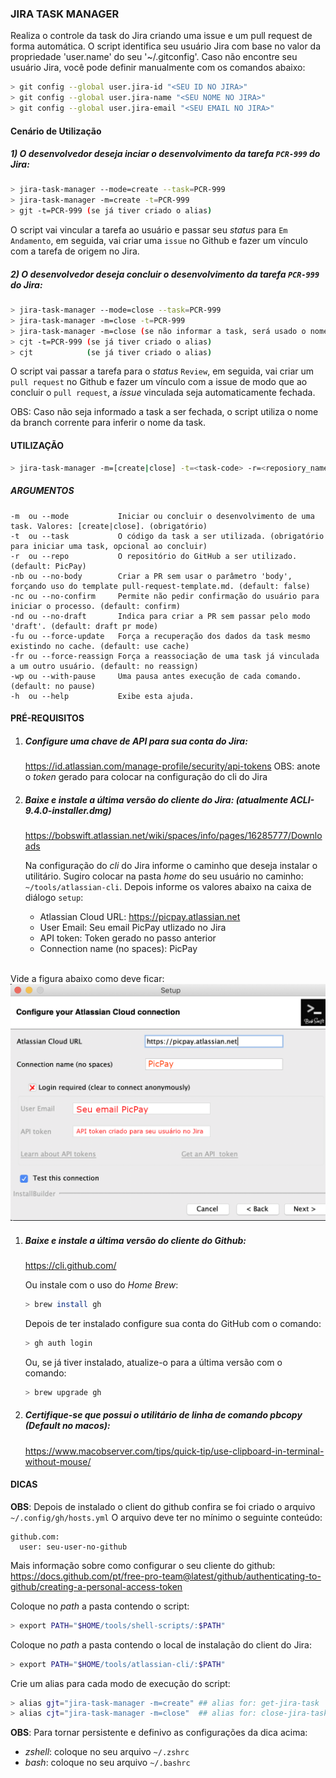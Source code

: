 ### JIRA TASK MANAGER


Realiza o controle da task do Jira criando uma issue e um pull request de forma automática.
O script identifica seu usuário Jira com base no valor da propriedade 'user.name' do seu '~/.gitconfig'.
Caso não encontre seu usuário Jira, você pode definir manualmente com os comandos abaixo:

```bash
> git config --global user.jira-id "<SEU ID NO JIRA>"
> git config --global user.jira-name "<SEU NOME NO JIRA>"
> git config --global user.jira-email "<SEU EMAIL NO JIRA>"
```

#### Cenário de Utilização

##### 1) O desenvolvedor deseja inciar o desenvolvimento da tarefa `PCR-999` do Jira:

```bash
> jira-task-manager --mode=create --task=PCR-999
> jira-task-manager -m=create -t=PCR-999
> gjt -t=PCR-999 (se já tiver criado o alias)
```

O script vai vincular a tarefa ao usuário e passar seu _status_ para `Em Andamento`,
em seguida, vai criar uma `issue` no Github e fazer um vínculo com a tarefa de origem no Jira.

##### 2) O desenvolvedor deseja concluir o desenvolvimento da tarefa `PCR-999` do Jira:

```bash
> jira-task-manager --mode=close --task=PCR-999
> jira-task-manager -m=close -t=PCR-999
> jira-task-manager -m=close (se não informar a task, será usado o nome da branch)
> cjt -t=PCR-999 (se já tiver criado o alias)
> cjt            (se já tiver criado o alias)
```

O script vai passar a tarefa para o _status_ `Review`,
em seguida, vai criar um `pull request` no Github e fazer um vínculo com a issue
de modo que ao concluir o `pull request`, a _issue_ vinculada seja automaticamente fechada.

OBS: Caso não seja informado a task a ser fechada, o script utiliza o nome da branch corrente para inferir o nome da task.


#### UTILIZAÇÃO

```bash
> jira-task-manager -m=[create|close] -t=<task-code> -r=<reposiory_name> -nb -nc -nd -fu -fr -wp -h
```

##### ARGUMENTOS

	-m  ou --mode           Iniciar ou concluir o desenvolvimento de uma task. Valores: [create|close]. (obrigatório)
	-t  ou --task           O código da task a ser utilizada. (obrigatório para iniciar uma task, opcional ao concluir)
	-r  ou --repo           O repositório do GitHub a ser utilizado. (default: PicPay)
	-nb ou --no-body        Criar a PR sem usar o parâmetro 'body', forçando uso do template pull-request-template.md. (default: false)
	-nc ou --no-confirm     Permite não pedir confirmação do usuário para iniciar o processo. (default: confirm)
	-nd ou --no-draft       Indica para criar a PR sem passar pelo modo 'draft'. (default: draft pr mode)
	-fu ou --force-update   Força a recuperação dos dados da task mesmo existindo no cache. (default: use cache)
	-fr ou --force-reassign Força a reassociação de uma task já vinculada a um outro usuário. (default: no reassign)
	-wp ou --with-pause     Uma pausa antes execução de cada comando. (default: no pause)
	-h  ou --help           Exibe esta ajuda.


#### PRÉ-REQUISITOS

1. ##### Configure uma chave de API para sua conta do Jira:
	https://id.atlassian.com/manage-profile/security/api-tokens
	OBS: anote o _token_ gerado para colocar na configuração do cli do Jira

1. ##### Baixe e instale a última versão do cliente do Jira: (atualmente ACLI-9.4.0-installer.dmg)

	https://bobswift.atlassian.net/wiki/spaces/info/pages/16285777/Downloads

   Na configuração do _cli_ do Jira informe o caminho que deseja instalar o utilitário.
   Sugiro colocar na pasta _home_ do seu usuário no caminho: `~/tools/atlassian-cli`.
   Depois informe os valores abaixo na caixa de diálogo `setup`:
	  - Atlassian Cloud URL: https://picpay.atlassian.net
	  - User Email: Seu email PicPay utlizado no Jira
	  - API token: Token gerado no passo anterior
	  - Connection name (no spaces): PicPay
	<br/>
  Vide a figura abaixo como deve ficar:
	![Setup](.jira_task_manager-acli-config.png)

1. ##### Baixe e instale a última versão do cliente do Github:
	https://cli.github.com/

	Ou instale com o uso do _Home Brew_:
	```bash
	> brew install gh
	```

	Depois de ter instalado configure sua conta do GitHub com o comando:
	```bash
	> gh auth login
	```

	Ou, se já tiver instalado, atualize-o para a última versão com o comando:
	```bash
	> brew upgrade gh
	```


1. ##### Certifique-se que possui o utilitário de linha de comando _pbcopy_ (Default no macos):
	https://www.macobserver.com/tips/quick-tip/use-clipboard-in-terminal-without-mouse/

#### DICAS

__OBS__:
Depois de instalado o client do github confira se foi criado o arquivo `~/.config/gh/hosts.yml`
O arquivo deve ter no mínimo o seguinte conteúdo:

	github.com:
	  user: seu-user-no-github

Mais informação sobre como configurar o seu cliente do github:
https://docs.github.com/pt/free-pro-team@latest/github/authenticating-to-github/creating-a-personal-access-token

Coloque no _path_ a pasta contendo o script:
```bash
> export PATH="$HOME/tools/shell-scripts/:$PATH"
```

Coloque no _path_ a pasta contendo o local de instalação do client do Jira:
```bash
> export PATH="$HOME/tools/atlassian-cli/:$PATH"
```

Crie um alias para cada modo de execução do script:
```bash
> alias gjt="jira-task-manager -m=create" ## alias for: get-jira-task
> alias cjt="jira-task-manager -m=close"  ## alias for: close-jira-task
```

__OBS__:
Para tornar persistente e definivo as configurações da dica acima:
- _zshell_: coloque no seu arquivo `~/.zshrc`
- _bash_: coloque no seu arquivo `~/.bashrc`
